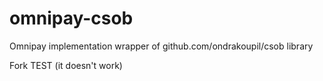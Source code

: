 # omnipay-csob
Omnipay implementation wrapper of github.com/ondrakoupil/csob library

Fork TEST (it doesn't work)
